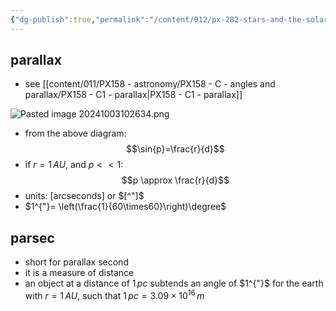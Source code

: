 ```yaml
---
{"dg-publish":true,"permalink":"/content/012/px-282-stars-and-the-solar-system/a-introduction/px-282-a4-parallax-and-parsecs/","created":"2024-11-25T10:50:32.000+00:00","updated":"2024-11-26T09:33:18.703+00:00"}
---
```


## parallax
- see [[content/011/PX158 - astronomy/PX158 - C - angles and parallax/PX158 - C1 - parallax\|PX158 - C1 - parallax]]

![Pasted image 20241003102634.png](/img/user/pics/Pasted%20image%2020241003102634.png)
- from the above diagram: 
$$\sin{p}=\frac{r}{d}$$
- if $r=1\,AU$, and $p<<1:$ 
$$p \approx \frac{r}{d}$$
- units: $[\text{arcseconds}]$ or $[^"]$
- $1^{"}= \left(\frac{1}{60\times60}\right)\degree$
## parsec
- short for parallax second
- it is a measure of distance
- an object at a distance of $1\,pc$ subtends an angle of $1^{"}$ for the earth with $r=1\,AU$, such that $1\,pc=3.09\times10^{16}\,m$
